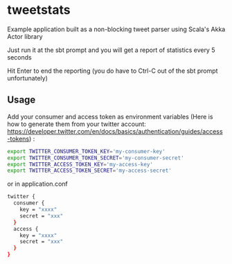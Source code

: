 # tweetstats
Example application built as a non-blocking tweet parser using Scala's Akka Actor library  

Just run it at the sbt prompt and you will get a report of statistics every 5 seconds 

Hit Enter to end the reporting (you do have to Ctrl-C out of the sbt prompt unfortunately)


## Usage
Add your consumer and access token as environment variables (Here is how to generate them from  your twitter account: https://developer.twitter.com/en/docs/basics/authentication/guides/access-tokens) :

```bash
export TWITTER_CONSUMER_TOKEN_KEY='my-consumer-key'
export TWITTER_CONSUMER_TOKEN_SECRET='my-consumer-secret'
export TWITTER_ACCESS_TOKEN_KEY='my-access-key'
export TWITTER_ACCESS_TOKEN_SECRET='my-access-secret'
```

or in application.conf
```bash
twitter {
  consumer {
    key = "xxxx"
    secret = "xxx"
  }
  access {
    key = "xxxx"
    secret = "xxx"
  }
}
```


